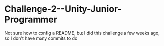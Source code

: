 # Challenge-2--Unity-Junior-Programmer
Not sure how to config a README, but I did this challenge a few weeks ago, so I don't have many commits to do
